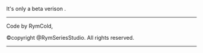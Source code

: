 It's only a beta verison .

---

Code by RymCold,

©copyright @RymSeriesStudio.
All rights reserved.

---

